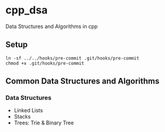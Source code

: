 # cpp_dsa
Data Structures and Algorithms in cpp

## Setup
```
ln -sf ../../hooks/pre-commit .git/hooks/pre-commit
chmod +x .git/hooks/pre-commit
```


## Common Data Structures and Algorithms

### Data Structures
- Linked Lists
- Stacks
- Trees: Trie & Binary Tree
